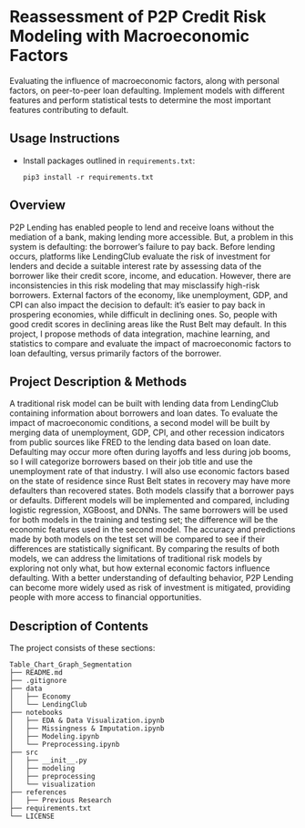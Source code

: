 # Reassessment of P2P Credit Risk Modeling with Macroeconomic Factors

Evaluating the influence of macroeconomic factors, along with personal factors, on peer-to-peer loan defaulting. Implement models with different features and perform statistical tests to determine the most important features contributing to default.

## Usage Instructions

* Install packages outlined in `requirements.txt`:

  ```
  pip3 install -r requirements.txt
  ```
  
## Overview
P2P Lending has enabled people to lend and receive loans without the mediation of a bank, making lending more accessible. But, a problem in this system is defaulting: the borrower’s failure to pay back. Before lending occurs, platforms like LendingClub evaluate the risk of investment for lenders and decide a suitable interest rate by assessing data of the borrower like their credit score, income, and education. However, there are inconsistencies in this risk modeling that may misclassify high-risk borrowers. External factors of the economy, like unemployment, GDP, and CPI can also impact the decision to default: it’s easier to pay back in prospering economies, while difficult in declining ones. So, people with good credit scores in declining areas like the Rust Belt may default. In this project, I propose methods of data integration, machine learning, and statistics to compare and evaluate the impact of macroeconomic factors to loan defaulting, versus primarily factors of the borrower.

## Project Description & Methods
A traditional risk model can be built with lending data from LendingClub containing information about borrowers and loan dates. To evaluate the impact of macroeconomic conditions, a second model will be built by merging data of unemployment, GDP, CPI, and other recession indicators from public sources like FRED to the lending data based on loan date. Defaulting may occur more often during layoffs and less during job booms, so I will categorize borrowers based on their job title and use the unemployment rate of that industry. I will also use economic factors based on the state of residence since Rust Belt states in recovery may have more defaulters than recovered states. Both models classify that a borrower pays or defaults. Different models will be implemented and compared, including logistic regression, XGBoost, and DNNs. The same borrowers will be used for both models in the training and testing set; the difference will be the economic features used in the second model. The accuracy and predictions made by both models on the test set will be compared to see if their differences are statistically significant. By comparing the results of both models, we can address the limitations of traditional risk models by exploring not only what, but how external economic factors influence defaulting. With a better understanding of defaulting behavior, P2P Lending can become more widely used as risk of investment is mitigated, providing people with more access to financial opportunities.

## Description of Contents

The project consists of these sections:
```
Table_Chart_Graph_Segmentation
├── README.md
├── .gitignore
├── data
│   ├── Economy
│   └── LendingClub
├── notebooks
│   ├── EDA & Data Visualization.ipynb
│   ├── Missingness & Imputation.ipynb
│   ├── Modeling.ipynb
│   └── Preprocessing.ipynb
├── src
│   ├── __init__.py
│   ├── modeling
│   ├── preprocessing
│   └── visualization
├── references
│   ├── Previous Research
├── requirements.txt
└── LICENSE


